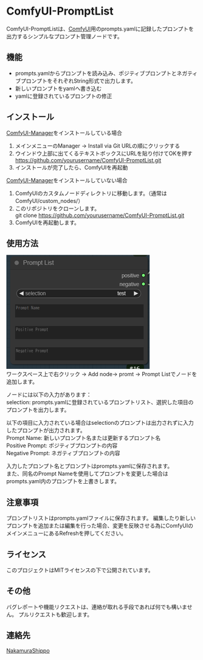 # ComfyUI-PromptList
ComfyUI-PromptListは、[ComfyUI](https://github.com/comfyanonymous/ComfyUI)用のprompts.yamlに記録したプロンプトを出力するシンプルなプロンプト管理ノードです。

## 機能

- prompts.yamlからプロンプトを読み込み、ポジティブプロンプトとネガティブプロンプトをそれぞれString形式で出力します。
- 新しいプロンプトをyamlへ書き込む
- yamlに登録されているプロンプトの修正

## インストール
[ComfyUI-Manager](https://github.com/ltdrdata/ComfyUI-Manager)をインストールしている場合
1. メインメニューのManager -> Install via Git URLの順にクリックする
2. ウインドウ上部に出てくるテキストボックスにURLを貼り付けてOKを押す  
   https://github.com/yourusername/ComfyUI-PromptList.git
3. インストールが完了したら、ComfyUIを再起動

[ComfyUI-Manager](https://github.com/ltdrdata/ComfyUI-Manager)をインストールしていない場合
1. ComfyUIのカスタムノードディレクトリに移動します。（通常は ComfyUI/custom_nodes/）
2. このリポジトリをクローンします。  
git clone https://github.com/yourusername/ComfyUI-PromptList.git
3. ComfyUIを再起動します。

## 使用方法
![node](https://github.com/NakamuraShippo/ComfyUI-PromptList/blob/main/images/node1.png)  
ワークスペース上で右クリック -> Add node-> promt -> Prompt Listでノードを追加します。  
  
ノードには以下の入力があります：  
selection: prompts.yamlに登録されているプロンプトリスト、選択した項目のプロンプトを出力します。  
  
以下の項目に入力されている場合はselectionのプロンプトは出力されずに入力したプロンプトが出力されます。  
Prompt Name: 新しいプロンプト名または更新するプロンプト名  
Positive Prompt: ポジティブプロンプトの内容  
Negative Prompt: ネガティブプロンプトの内容  
  
入力したプロンプト名とプロンプトはprompts.yamlに保存されます。  
また、同名のPrompt Nameを使用してプロンプトを変更した場合はprompts.yaml内のプロンプトを上書きします。  

## 注意事項

プロンプトリストはprompts.yamlファイルに保存されます。
編集したり新しいプロンプトを追加または編集を行った場合、変更を反映させる為にComfyUIのメインメニューにあるRefreshを押してください。

## ライセンス
このプロジェクトはMITライセンスの下で公開されています。

## その他
バグレポートや機能リクエストは、連絡が取れる手段であれば何でも構いません。
プルリクエストも歓迎します。

## 連絡先
[NakamuraShippo](https://lit.link/admin/creator)
